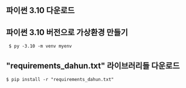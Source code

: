 ## 파이썬 3.10 다운로드

## 파이썬 3.10 버전으로 가상환경 만들기
``` $ py -3.10 -m venv myenv```

## "requirements_dahun.txt" 라이브러리들 다운로드
```$ pip install -r "requirements_dahun.txt"```

